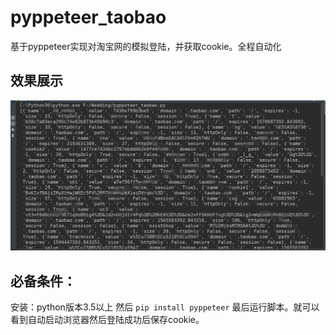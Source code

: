 # pyppeteer_taobao
基于pyppeteer实现对淘宝网的模拟登陆，并获取cookie。全程自动化
## 效果展示
![效果](https://github.com/1414044032/imgs/blob/master/taobao1.png)
## 必备条件：
安装：python版本3.5以上
然后 `pip install pyppeteer`
最后运行脚本。就可以看到自动启动浏览器然后登陆成功后保存cookie。
